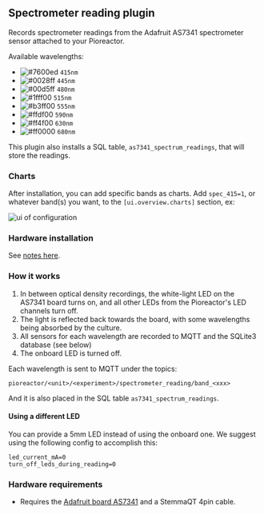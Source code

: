 ## Spectrometer reading plugin

Records spectrometer readings from the Adafruit AS7341 spectrometer sensor attached to your Pioreactor.

Available wavelengths:

- ![#7600ed](https://via.placeholder.com/15/7600ed/7600ed.png) `415nm`
- ![#0028ff](https://via.placeholder.com/15/0028ff/0028ff.png) `445nm`
- ![#00d5ff](https://via.placeholder.com/15/00d5ff/00d5ff.png) `480nm`
- ![#1fff00](https://via.placeholder.com/15/1fff00/1fff00.png) `515nm`
- ![#b3ff00](https://via.placeholder.com/15/b3ff00/b3ff00.png) `555nm`
- ![#ffdf00](https://via.placeholder.com/15/ffdf00/ffdf00.png) `590nm`
- ![#ff4f00](https://via.placeholder.com/15/ff4f00/ff4f00.png) `630nm`
- ![#ff0000](https://via.placeholder.com/15/ff0000/ff0000.png) `680nm`


This plugin also installs a SQL table, `as7341_spectrum_readings`, that will store the readings.


### Charts

After installation, you can add specific bands as charts. Add `spec_415=1`, or whatever band(s) you want, to the `[ui.overview.charts]` section, ex:

![ui of configuration](https://user-images.githubusercontent.com/884032/282266761-c1f962f7-2ddf-45e3-9bf6-ad78b4c6b75a.png)




### Hardware installation

See [notes here](https://github.com/Pioreactor/spectrometer-reading-plugin/wiki#installation).

### How it works

1. In between optical density recordings, the white-light LED on the AS7341 board turns on, and all other LEDs from the Pioreactor's LED channels turn off.
2. The light is reflected back towards the board, with some wavelengths being absorbed by the culture.
3. All sensors for each wavelength are recorded to MQTT and the SQLite3 database (see below)
4. The onboard LED is turned off.

Each wavelength is sent to MQTT under the topics:

```
pioreactor/<unit>/<experiment>/spectrometer_reading/band_<xxx>
```

And it is also placed in the SQL table `as7341_spectrum_readings`.


#### Using a different LED

You can provide a 5mm LED instead of using the onboard one. We suggest using the following config to accomplish this:

```
led_current_mA=0
turn_off_leds_during_reading=0
```

### Hardware requirements

 - Requires the [Adafruit board AS7341](https://www.adafruit.com/product/4698) and a StemmaQT 4pin cable.
